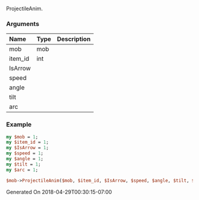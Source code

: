 ProjectileAnim.
### Arguments
**Name**|**Type**|**Description**
:---|:---|:---
mob|mob|
item_id|int|
IsArrow||
speed||
angle||
tilt||
arc||

### Example

```perl
my $mob = 1;
my $item_id = 1;
my $IsArrow = 1;
my $speed = 1;
my $angle = 1;
my $tilt = 1;
my $arc = 1;

$mob->ProjectileAnim($mob, $item_id, $IsArrow, $speed, $angle, $tilt, $arc); # Returns void
```


Generated On 2018-04-29T00:30:15-07:00